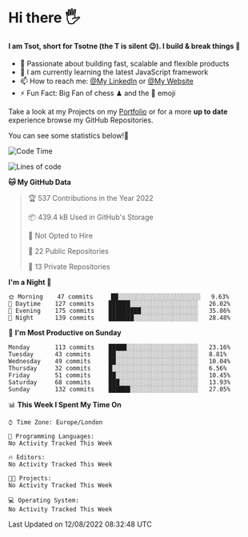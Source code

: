 # Hi there :raised_hand_with_fingers_splayed:
#### I am Tsot, short for Tsotne (the T is silent :wink:). I build & break things :space_invader:
- :telescope: Passionate about building fast, scalable and flexible products
- :seedling: I am currently learning the latest JavaScript framework 
- :mailbox: How to reach me: [@My LinkedIn](https://www.linkedin.com/in/tsotne-gvadzabia/) or [@My Website](https://tsotne.co.uk/contact)
- :zap: Fun Fact: Big Fan of chess ♟ and the 👾 emoji

Take a look at my Projects on my [Portfolio](https://tsotne.co.uk/) or for a more **up to date** experience browse my GitHub Repositories.

You can see some statistics below!:space_invader:
<!--START_SECTION:waka-->
![Code Time](http://img.shields.io/badge/Code%20Time-761%20hrs%202%20mins-blue)

![Lines of code](https://img.shields.io/badge/From%20Hello%20World%20I%27ve%20Written-625%20Thousand%20lines%20of%20code-blue)

**🐱 My GitHub Data** 

> 🏆 537 Contributions in the Year 2022
 > 
> 📦 439.4 kB Used in GitHub's Storage 
 > 
> 🚫 Not Opted to Hire
 > 
> 📜 22 Public Repositories 
 > 
> 🔑 13 Private Repositories  
 > 
**I'm a Night 🦉** 

```text
🌞 Morning    47 commits     ██░░░░░░░░░░░░░░░░░░░░░░░   9.63% 
🌆 Daytime    127 commits    ██████░░░░░░░░░░░░░░░░░░░   26.02% 
🌃 Evening    175 commits    █████████░░░░░░░░░░░░░░░░   35.86% 
🌙 Night      139 commits    ███████░░░░░░░░░░░░░░░░░░   28.48%

```
📅 **I'm Most Productive on Sunday** 

```text
Monday       113 commits    █████░░░░░░░░░░░░░░░░░░░░   23.16% 
Tuesday      43 commits     ██░░░░░░░░░░░░░░░░░░░░░░░   8.81% 
Wednesday    49 commits     ██░░░░░░░░░░░░░░░░░░░░░░░   10.04% 
Thursday     32 commits     █░░░░░░░░░░░░░░░░░░░░░░░░   6.56% 
Friday       51 commits     ██░░░░░░░░░░░░░░░░░░░░░░░   10.45% 
Saturday     68 commits     ███░░░░░░░░░░░░░░░░░░░░░░   13.93% 
Sunday       132 commits    ██████░░░░░░░░░░░░░░░░░░░   27.05%

```


📊 **This Week I Spent My Time On** 

```text
⌚︎ Time Zone: Europe/London

💬 Programming Languages: 
No Activity Tracked This Week

🔥 Editors: 
No Activity Tracked This Week

🐱‍💻 Projects: 
No Activity Tracked This Week

💻 Operating System: 
No Activity Tracked This Week

```


 Last Updated on 12/08/2022 08:32:48 UTC
<!--END_SECTION:waka-->
